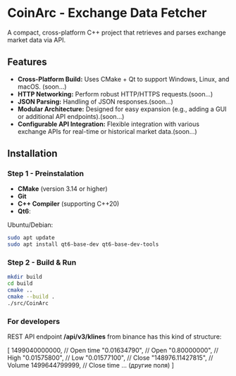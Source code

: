 # CoinArc - Exchange Data Fetcher

A compact, cross-platform C++ project that retrieves and parses exchange market data via API.

## Features

- **Cross-Platform Build:** Uses CMake + Qt to support Windows, Linux, and macOS. (soon...)
- **HTTP Networking:** Perform robust HTTP/HTTPS requests.(soon...)
- **JSON Parsing:** Handling of JSON responses.(soon...)
- **Modular Architecture:** Designed for easy expansion (e.g., adding a GUI or additional API endpoints).(soon...)
- **Configurable API Integration:** Flexible integration with various exchange APIs for real-time or historical market data.(soon...)

## Installation

### Step 1 - Preinstalation

- **CMake** (version 3.14 or higher)
- **Git**
- **C++ Compiler** (supporting C++20)
- **Qt6**:

Ubuntu/Debian:
```bash
sudo apt update
sudo apt install qt6-base-dev qt6-base-dev-tools
```

### Step 2 - Build & Run

```bash
mkdir build
cd build
cmake ..
cmake --build .
./src/CoinArc
```

### For developers

REST API endpoint __/api/v3/klines__ from binance has this kind of structure:

[
  1499040000000,      // Open time
  "0.01634790",       // Open
  "0.80000000",       // High
  "0.01575800",       // Low
  "0.01577100",       // Close
  "148976.11427815",  // Volume
  1499644799999,      // Close time
  ... (другие поля)
]